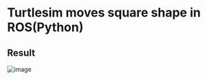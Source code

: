 # Turtlesim moves square shape in ROS(Python)
## Result 
![image](https://user-images.githubusercontent.com/53165482/89915219-48ffa880-dc20-11ea-9804-38a17d8aab81.png)

